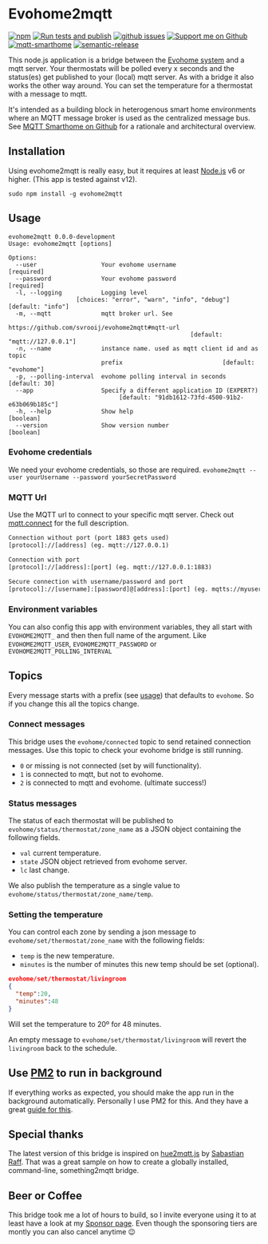 # Evohome2mqtt

[![npm][badge_npm]][link_npm]
[![Run tests and publish][badge_build]][link_build]
[![github issues][badge_issues]][link_issues]
[![Support me on Github][badge_sponsor]][link_sponsor]
[![mqtt-smarthome][badge_smarthome]][link_smarthome]
[![semantic-release][badge_semantic]][link_semantic]

This node.js application is a bridge between the [Evohome system](http://getconnected.honeywell.com/en/evohome) and a mqtt server. Your thermostats will be polled every x seconds and the status(es) get published to your (local) mqtt server. As with a bridge it also works the other way around. You can set the temperature for a thermostat with a message to mqtt.

It's intended as a building block in heterogenous smart home environments where an MQTT message broker is used as the centralized message bus. See [MQTT Smarthome on Github](https://github.com/mqtt-smarthome/mqtt-smarthome) for a rationale and architectural overview.

## Installation

Using evohome2mqtt is really easy, but it requires at least [Node.js](https://nodejs.org/) v6 or higher. (This app is tested against v12).

`sudo npm install -g evohome2mqtt`

## Usage

```text
evohome2mqtt 0.0.0-development
Usage: evohome2mqtt [options]

Options:
  --user                  Your evohome username                       [required]
  --password              Your evohome password                       [required]
  -l, --logging           Logging level
                   [choices: "error", "warn", "info", "debug"] [default: "info"]
  -m, --mqtt              mqtt broker url. See
                          https://github.com/svrooij/evohome2mqtt#mqtt-url
                                                   [default: "mqtt://127.0.0.1"]
  -n, --name              instance name. used as mqtt client id and as topic
                          prefix                            [default: "evohome"]
  -p, --polling-interval  evohome polling interval in seconds      [default: 30]
  --app                   Specify a different application ID (EXPERT?)
                               [default: "91db1612-73fd-4500-91b2-e63b069b185c"]
  -h, --help              Show help                                    [boolean]
  --version               Show version number                          [boolean]
```

### Evohome credentials

We need your evohome credentials, so those are required. `evohome2mqtt --user yourUsername --password yourSecretPassword`

### MQTT Url

Use the MQTT url to connect to your specific mqtt server. Check out [mqtt.connect](https://github.com/mqttjs/MQTT.js#connect) for the full description.

```txt
Connection without port (port 1883 gets used)
[protocol]://[address] (eg. mqtt://127.0.0.1)

Connection with port
[protocol]://[address]:[port] (eg. mqtt://127.0.0.1:1883)

Secure connection with username/password and port
[protocol]://[username]:[password]@[address]:[port] (eg. mqtts://myuser:secretpassword@127.0.0.1:8883)
```

### Environment variables

You can also config this app with environment variables, they all start with `EVOHOME2MQTT_` and then then full name of the argument. Like `EVOHOME2MQTT_USER`, `EVOHOME2MQTT_PASSWORD` or `EVOHOME2MQTT_POLLING_INTERVAL`

## Topics

Every message starts with a prefix (see [usage](#usage)) that defaults to `evohome`. So if you change this all the topics change.

### Connect messages

This bridge uses the `evohome/connected` topic to send retained connection messages. Use this topic to check your evohome bridge is still running.

* `0` or missing is not connected (set by will functionality).
* `1` is connected to mqtt, but not to evohome.
* `2` is connected to mqtt and evohome. (ultimate success!)

### Status messages

The status of each thermostat will be published to `evohome/status/thermostat/zone_name` as a JSON object containing the following fields.

* `val` current temperature.
* `state` JSON object retrieved from evohome server.
* `lc` last change.

We also publish the temperature as a single value to `evohome/status/thermostat/zone_name/temp`.

### Setting the temperature

You can control each zone by sending a json message to `evohome/set/thermostat/zone_name` with the following fields:

* `temp` is the new temperature.
* `minutes` is the number of minutes this new temp should be set (optional).

```JSON
evohome/set/thermostat/livingroom
{
  "temp":20,
  "minutes":48
}
```

Will set the temperature to 20º for 48 minutes.

An empty message to `evohome/set/thermostat/livingroom` will revert the `livingroom` back to the schedule.

## Use [PM2](http://pm2.keymetrics.io) to run in background

If everything works as expected, you should make the app run in the background automatically. Personally I use PM2 for this. And they have a great [guide for this](http://pm2.keymetrics.io/docs/usage/quick-start/).

## Special thanks

The latest version of this bridge is inspired on [hue2mqtt.js](https://github.com/hobbyquaker/hue2mqtt.js) by [Sabastian Raff](https://github.com/hobbyquaker). That was a great sample on how to create a globally installed, command-line, something2mqtt bridge.

## Beer or Coffee

This bridge took me a lot of hours to build, so I invite everyone using it to at least have a look at my [Sponsor page](https://github.com/sponsors/svrooij). Even though the sponsoring tiers are montly you can also cancel anytime :wink:

[badge_build]: https://github.com/svrooij/evohome2mqtt/workflows/Run%20tests%20and%20publish/badge.svg
[badge_issues]: https://img.shields.io/github/issues/svrooij/evohome2mqtt?style=flat-square
[badge_npm]: https://img.shields.io/npm/v/evohome2mqtt?style=flat-square
[badge_semantic]: https://img.shields.io/badge/%20%20%F0%9F%93%A6%F0%9F%9A%80-semantic--release-e10079.svg?style=flat-square
[badge_smarthome]: https://img.shields.io/badge/mqtt-smarthome-blue.svg?style=flat-square
[badge_sponsor]: https://img.shields.io/badge/Sponsor-on%20Github-red?style=flat-square

[link_build]: https://github.com/svrooij/evohome2mqtt/actions
[link_issues]: https://github.com/svrooij/evohome2mqtt/issues
[link_npm]: https://www.npmjs.com/package/evohome2mqtt
[link_semantic]: https://github.com/semantic-release/semantic-release
[link_smarthome]: https://github.com/mqtt-smarthome/mqtt-smarthome
[link_sponsor]: https://github.com/sponsors/svrooij
